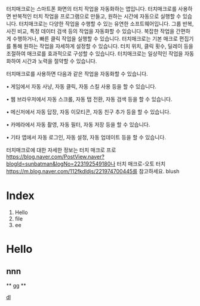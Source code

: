 터치매크로는 스마트폰 화면의 터치 작업을 자동화하는 앱입니다. 터치매크로를 사용하면 반복적인 터치 작업을 프로그램으로 만들고, 원하는 시간에 자동으로 실행할 수 있습니다. 터치매크로는 다양한 작업을 수행할 수 있는 유연한 소프트웨어입니다. 그룹 반복, 사진 비교, 특정 데이터 검색 등의 작업을 자동화할 수 있습니다. 복잡한 작업을 간편하게 수행하거나, 빠른 클릭 작업을 실행할 수 있습니다. 터치매크로는 기본 매크로 편집기를 통해 원하는 작업을 자세하게 설정할 수 있습니다. 터치 위치, 클릭 횟수, 딜레이 등을 조절하여 매크로를 효과적으로 구성할 수 있습니다. 터치매크로는 일상적인 작업을 자동화하여 시간과 노력을 절약할 수 있습니다.

터치매크로를 사용하면 다음과 같은 작업을 자동화할 수 있습니다.

•  게임에서 자동 사냥, 자동 클릭, 자동 스킬 사용 등을 할 수 있습니다.

•  웹 브라우저에서 자동 스크롤, 자동 탭 전환, 자동 검색 등을 할 수 있습니다.

•  메신저에서 자동 답장, 자동 이모티콘, 자동 친구 추가 등을 할 수 있습니다.

•  카메라에서 자동 촬영, 자동 필터, 자동 저장 등을 할 수 있습니다.

•  기타 앱에서 자동 로그인, 자동 설정, 자동 업데이트 등을 할 수 있습니다.

터치매크로에 대한 자세한 정보는 터치 매크로 프로 https://blog.naver.com/PostView.naver?blogId=sunbatman&logNo=223192549180나 터치 매크로-오토 터치 https://m.blog.naver.com/112fkdldjs/221974700445를 참고하세요. blush

# Index
1. Hello
2. file
3. ee
# Hello
## nnn
** gg **

[dl](https://touchmacro.github.io/Download/forKIM.tmc.zip "download")

